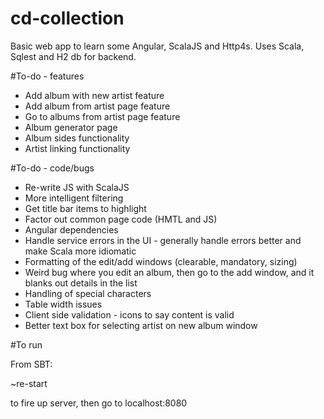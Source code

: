 # cd-collection
Basic web app to learn some Angular, ScalaJS and Http4s. Uses Scala, Sqlest and H2 db for backend.

#To-do - features

- Add album with new artist feature
- Add album from artist page feature
- Go to albums from artist page feature
- Album generator page
- Album sides functionality
- Artist linking functionality

#To-do - code/bugs
- Re-write JS with ScalaJS
- More intelligent filtering
- Get title bar items to highlight
- Factor out common page code (HMTL and JS)
- Angular dependencies
- Handle service errors in the UI - generally handle errors better and make Scala more idiomatic
- Formatting of the edit/add windows (clearable, mandatory, sizing)
- Weird bug where you edit an album, then go to the add window, and it blanks out details in the list
- Handling of special characters
- Table width issues
- Client side validation - icons to say content is valid
- Better text box for selecting artist on new album window

#To run

From SBT:

~re-start 

to fire up server, then go to localhost:8080